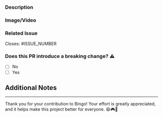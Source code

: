 ### Description

<!-- Describe the purpose of this pull request.
Provide a brief summary of the changes and why they are being made. -->

### Image/Video

<!--- If applicable, include an image/gif/video to help illustrate the changes.  -->

### Related Issue

Closes: #ISSUE_NUMBER

### Does this PR introduce a breaking change? ⚠️

- [ ] No
- [ ] Yes <!-- ::WARNING:: If your PR has a breaking change, your commit body message MUST include "BREAKING CHANGE" -->

<!-- If this PR contains a breaking change, please describe the impact. -->


## Additional Notes

<!-- Any additional information or context that might be helpful for the reviewers. -->

---

Thank you for your contribution to Bingo! Your effort is greatly appreciated, and it helps make this project better for everyone. 😄🎮🚀
